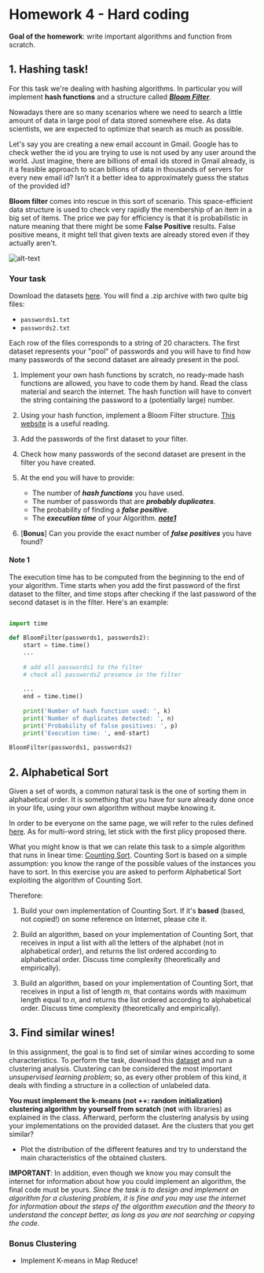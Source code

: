 # Homework 4 - Hard coding

**Goal of the homework**: write important algorithms and function from scratch.

## 1. Hashing task!

For this task we're dealing with hashing algorithms. In particular you will implement **hash functions** and a structure called [***Bloom Filter***](https://en.wikipedia.org/wiki/Bloom_filter).

Nowadays there are so many scenarios where we need to search a little amount of data in large pool of data stored somewhere else. As data scientists, we are expected to optimize that search as much as possible.

Let's say you are creating a new email account in Gmail. Google has to check wether the id you are trying to use is not used by any user around the world. Just imagine, there are billions of email ids stored in Gmail already, is it a feasible approach to scan billions of data in thousands of servers for every new email id? Isn’t it a better idea to approximately guess the status of the provided id? 

**Bloom filter** comes into rescue in this sort of scenario. This space-efficient data structure is used to check very rapidly the membership of an item in a big set of items. The price we pay for efficiency is that it is probabilistic in nature meaning that there might be some **False Positive** results. False positive means, it might tell that given texts are already stored even if they actually aren't.

![alt-text](https://upload.wikimedia.org/wikipedia/commons/thumb/a/ac/Bloom_filter.svg/720px-Bloom_filter.svg.png)

### Your task
Download the datasets [here](https://drive.google.com/file/d/1ymID3fk4aIWKMD2GPYlESy2pimcUkomp/view?usp=sharing). You will find a .zip archive with two quite big files:
* `passwords1.txt`
* `passwords2.txt`

Each row of the files corresponds to a string of 20 characters. The first dataset represents your "pool" of passwords and you will have to find how many passwords of the second dataset are already present in the pool. 

1) Implement your own hash functions by scratch, no ready-made hash functions are allowed, you have to code them by hand. Read the class material and search the internet. The hash function will have to convert the string containing the password to a (potentially large) number.

2) Using your hash function, implement a Bloom Filter structure. [This website](https://hackernoon.com/probabilistic-data-structures-bloom-filter-5374112a7832) is a useful reading.

3) Add the passwords of the first dataset to your filter.

4) Check how many passwords of the second dataset are present in the filter you have created.

5) At the end you will have to provide:
	* The number of ***hash functions*** you have used. 
	* The number of passwords that are ***probably duplicates***.
	* The probability of finding a ***false positive***.
	* The ***execution time*** of your Algorithm. ***[note1](#note-1)***
	
6) [**Bonus**] Can you provide the exact number of ***false positives*** you have found?


#### Note 1

The execution time has to be computed from the beginning to the end of your algorithm. Time starts when you add the first password of the first dataset to the filter, and time stops after checking if the last password of the second dataset is in the filter. Here's an example:

```python

import time

def BloomFilter(passwords1, passwords2):
    start = time.time()
    ...
    
    # add all passwords1 to the filter
    # check all passwords2 presence in the filter
    
    ...
    end = time.time()
    
    print('Number of hash function used: ', k)
    print('Number of duplicates detected: ', n)
    print('Probability of false positives: ', p)
    print('Execution time: ', end-start)
    
BloomFilter(passwords1, passwords2)

```
	
## 2. Alphabetical Sort

Given a set of words, a common natural task is the one of sorting them in alphabetical order. It is something that you have for sure already done once in your life, using your own algorithm without maybe knowing it.

In order to be everyone on the same page, we will refer to the rules defined [here](https://en.wikipedia.org/wiki/Alphabetical_order#Ordering_in_the_Latin_script). As for multi-word string, let stick with the first plicy proposed there.

What you might know is that we can relate this task to a simple algorithm that runs in linear time: [Counting Sort](https://www.hackerearth.com/practice/algorithms/sorting/counting-sort/tutorial/). Counting Sort is based on a simple assumption: you know the range of the possible values of the instances you have to sort. In this exercise you are asked to perform Alphabetical Sort exploiting the algorithm of Counting Sort.

Therefore:

1) Build your own implementation of Counting Sort. If it's **based** (based, not copied!) on some reference on Internet, please cite it.

2) Build an algorithm, based on your implementation of Counting Sort, that receives in input a list with all the letters of the alphabet (not in alphabetical order), and returns the list ordered according to alphabetical order. Discuss time complexity (theoretically and empirically).

3) Build an algorithm, based on your implementation of Counting Sort, that receives in input a list of length *m*, that contains words with maximum length equal to *n*, and returns the list ordered according to alphabetical order. Discuss time complexity (theoretically and empirically).

## 3. Find similar wines!

In this assignment, the goal is to find set of similar wines according to some characteristics. To perform the task, download this [dataset](http://archive.ics.uci.edu/ml/datasets/Wine) and run a clustering analysis. Clustering can be considered the most important *unsupervised learning problem*; so, as every other problem of this kind, it deals with finding a structure in a collection of unlabeled data.

 **You must implement the k-means (not ++: random initialization) clustering algorithm by yourself from scratch** (**not** with libraries) as explained in the class. Afterward, perform the clustering analysis by using your implementations on the provided dataset. Are the clusters that you get similar?
 
* Plot the distribution of the different features and try to understand the main characteristics of the obtained clusters.
 
**IMPORTANT**: In addition, even though we know you may consult the internet for information about how you could implement an algorithm, the final code must be yours. *Since the task is to design and implement an algorithm for a clustering problem, it is fine and you may use the internet for information about the steps of the algorithm execution and the theory to understand the concept better, as long as you are not searching or copying the code.*
 

### Bonus Clustering
* Implement K-means in Map Reduce!
